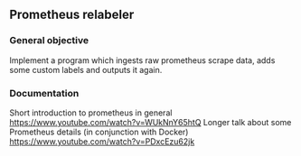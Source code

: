 ## Prometheus relabeler

### General objective
Implement a program which ingests raw prometheus scrape data, adds some custom labels and outputs it again.

### Documentation
Short introduction to prometheus in general https://www.youtube.com/watch?v=WUkNnY65htQ
Longer talk about some Prometheus details (in conjunction with Docker) https://www.youtube.com/watch?v=PDxcEzu62jk